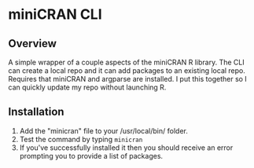 # miniCRAN CLI

## Overview
A simple wrapper of a couple aspects of the miniCRAN R library. The CLI can create a local repo
and it can add packages to an existing local repo. Requires that miniCRAN and argparse are
installed. I put this together so I can quickly update my repo without launching R.

## Installation

1. Add the "minicran" file to your /usr/local/bin/ folder.
2. Test the command by typing `minicran`
3. If you've successfully installed it then you should receive an error prompting you to provide a list of packages.
